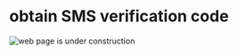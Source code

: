 # obtain SMS verification code

![web page is under construction](https://docimages.blob.core.chinacloudapi.cn/images/commingsoon20210514.jpg)
